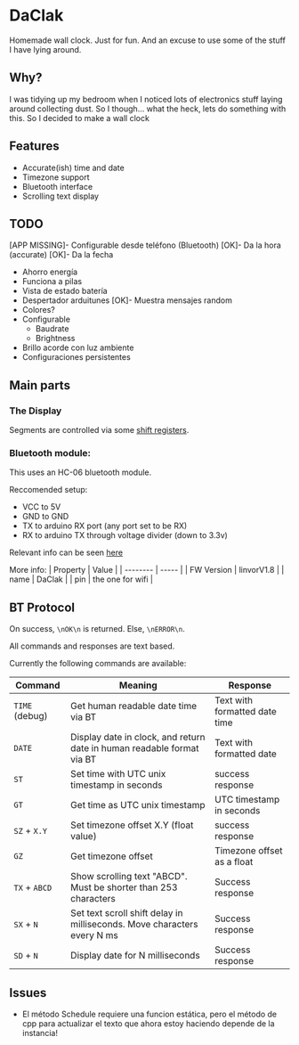 # DaClak

Homemade wall clock. Just for fun. And an excuse to use some of the stuff I have lying around.

## Why?

I was tidying up my bedroom when I noticed lots of electronics stuff laying around collecting dust. So I though... what the heck, lets do something with this. So I decided to make a wall clock

## Features
* Accurate(ish) time and date
* Timezone support
* Bluetooth interface
* Scrolling text display

## TODO
[APP MISSING]- Configurable desde teléfono (Bluetooth) 
[OK]- Da la hora (accurate)
[OK]- Da la fecha
- Ahorro energía
- Funciona a pilas
- Vista de estado batería
- Despertador arduitunes
[OK]- Muestra mensajes random
- Colores?
- Configurable
	* Baudrate
	* Brightness
- Brillo acorde con luz ambiente
- Configuraciones persistentes

## Main parts

### The Display

Segments are controlled via some [shift registers](http://www.ti.com/lit/ds/symlink/sn74hc595.pdf).

### Bluetooth module:
This uses an HC-06 bluetooth module.

Reccomended setup:
* VCC to 5V
* GND to GND
* TX to arduino RX port (any port set to be RX)
* RX to arduino TX through voltage divider (down to 3.3v)

Relevant info can be seen [here](http://www.martyncurrey.com/arduino-and-hc-06-zs-040/)

More info:
| Property | Value |
| -------- | ----- |
| FW Version | linvorV1.8 |
| name | DaClak |
| pin | the one for wifi |




## BT Protocol

On success, `\nOK\n` is returned. Else, `\nERROR\n`.

All commands and responses are text based.

Currently the following commands are available:

| Command | Meaning | Response |
| ------- | -------------------------- | ----------- |
| `TIME` (debug) | Get human readable date time via BT | Text with formatted date time |
| `DATE` | Display date in clock, and return date in human readable format via BT | Text with formatted date |
| `ST` | Set time with UTC unix timestamp in seconds | success response |
| `GT` | Get time as UTC unix timestamp | UTC timestamp in seconds |
| `SZ` + `X.Y` | Set timezone offset X.Y (float value) | success response |
| `GZ` | Get timezone offset | Timezone offset as a float |
| `TX` + `ABCD` | Show scrolling text "ABCD". Must be shorter than 253 characters | Success response |
| `SX` + `N` | Set text scroll shift delay in milliseconds. Move characters every N ms | Success response |
| `SD` + `N` | Display date for N milliseconds | Success response | 



## Issues
* El método Schedule requiere una funcion estática, pero el método de cpp para actualizar el texto que ahora estoy haciendo depende de la instancia!